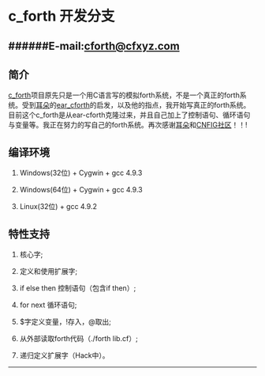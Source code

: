 c_forth 开发分支
====================

######E-mail:cforth@cfxyz.com
--------------------

## 简介

[c_forth](https://github.com/cforth/c_forth)项目原先只是一个用C语言写的模拟forth系统，不是一个真正的forth系统。受到[耳朵](https://github.com/earforth)的[ear_cforth](https://github.com/earforth/ear-cforth)的启发，以及他的指点，我开始写真正的forth系统。目前这个c_forth是从ear-cforth克隆过来，并且自己加上了控制语句、循环语句与变量等。我正在努力的写自己的forth系统。再次感谢[耳朵](https://github.com/earforth)和[CNFIG社区](https://github.com/CNFIG)！！!

## 编译环境

1. Windows(32位) + Cygwin + gcc 4.9.3

2. Windows(64位) + Cygwin + gcc 4.9.3

3. Linux(32位) + gcc 4.9.2

## 特性支持

1. 核心字;

2. 定义和使用扩展字;

3. if else then 控制语句（包含if then）;

4. for next 循环语句;

5. $字定义变量，!存入，@取出;

6. 从外部读取forth代码（./forth lib.cf）;

7. 递归定义扩展字（Hack中）。

--------------------
